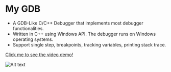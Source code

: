 # My GDB

- A GDB-Like C/C++ Debugger that implements most debugger functionalities.
- Written in C++ using Windows API. The debugger runs on Windows operating systems.
- Support single step, breakpoints, tracking variables, printing stack trace.

<a href = "https://www.youtube.com/watch?v=RpHroTVWUx4"> Click me to see the video demo! </a>  

![Alt text](/screenshots/ss1.png?raw=true "ss1")
